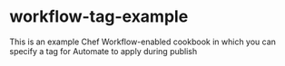 # workflow-tag-example
This is an example Chef Workflow-enabled cookbook in which you can specify a tag for Automate to apply during publish
